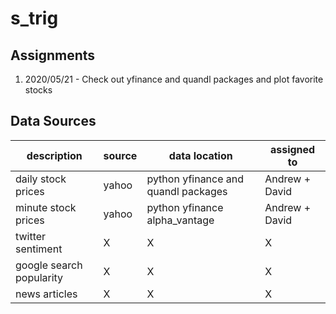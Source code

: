 # s_trig

## Assignments
1. 2020/05/21 - Check out yfinance and quandl packages and plot favorite stocks

## Data Sources
description | source | data location | assigned to
------------|--------|---------------|------------
daily stock prices|yahoo|python yfinance and quandl packages|Andrew + David 
minute stock prices|yahoo|python yfinance alpha\_vantage|Andrew + David 
twitter sentiment|X|X|X
google search popularity|X|X|X|
news articles|X|X|X|

